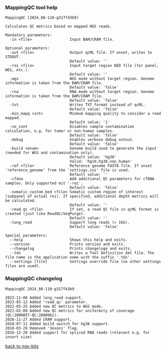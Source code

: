 ### MappingQC tool help
	MappingQC (2024_08-110-g317f43b9)
	
	Calculates QC metrics based on mapped NGS reads.
	
	Mandatory parameters:
	  -in <file>                 Input BAM/CRAM file.
	
	Optional parameters:
	  -out <file>                Output qcML file. If unset, writes to STDOUT.
	                             Default value: ''
	  -roi <file>                Input target region BED file (for panel, WES, etc.).
	                             Default value: ''
	  -wgs                       WGS mode without target region. Genome information is taken from the BAM/CRAM file.
	                             Default value: 'false'
	  -rna                       RNA mode without target region. Genome information is taken from the BAM/CRAM file.
	                             Default value: 'false'
	  -txt                       Writes TXT format instead of qcML.
	                             Default value: 'false'
	  -min_mapq <int>            Minmum mapping quality to consider a read mapped.
	                             Default value: '1'
	  -no_cont                   Disables sample contamination calculation, e.g. for tumor or non-human samples.
	                             Default value: 'false'
	  -debug                     Enables verbose debug outout.
	                             Default value: 'false'
	  -build <enum>              Genome build used to generate the input (needed for WGS and contamination only).
	                             Default value: 'hg38'
	                             Valid: 'hg19,hg38,non_human'
	  -ref <file>                Reference genome FASTA file. If unset 'reference_genome' from the 'settings.ini' file is used.
	                             Default value: ''
	  -cfdna                     Add additional QC parameters for cfDNA samples. Only supported mit '-roi'.
	                             Default value: 'false'
	  -somatic_custom_bed <file> Somatic custom region of interest (subpanel of actual roi). If specified, additional depth metrics will be calculated.
	                             Default value: ''
	  -read_qc <file>            If set, a read QC file in qcML format is created (just like ReadQC/SeqPurge).
	                             Default value: ''
	  -long_read                 Support long reads (> 1kb).
	                             Default value: 'false'
	
	Special parameters:
	  --help                     Shows this help and exits.
	  --version                  Prints version and exits.
	  --changelog                Prints changeloge and exits.
	  --tdx                      Writes a Tool Definition Xml file. The file name is the application name with the suffix '.tdx'.
	  --settings [file]          Settings override file (no other settings files are used).
	
### MappingQC changelog
	MappingQC 2024_08-110-g317f43b9
	
	2023-11-08 Added long_read support.
	2023-05-12 Added 'read_qc' parameter.
	2022-05-25 Added new QC metrics to WGS mode.
	2021-02-09 Added new QC metrics for uniformity of coverage (QC:2000057-QC:2000061).
	2020-11-27 Added CRAM support.
	2018-07-11 Added build switch for hg38 support.
	2018-03-29 Removed '3exons' flag.
	2016-12-20 Added support for spliced RNA reads (relevant e.g. for insert size)
[back to ngs-bits](https://github.com/imgag/ngs-bits)